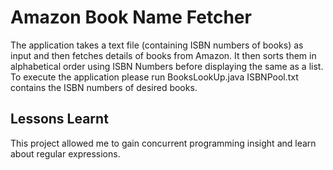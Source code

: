 # Amazon Book Name Fetcher
The application takes a text file (containing ISBN numbers of books) as input and then fetches details of books from Amazon. It then sorts them in alphabetical order using ISBN Numbers before displaying the same as a list. To execute the application please run BooksLookUp.java
ISBNPool.txt contains the ISBN numbers of desired books. 

Lessons Learnt
--------------
This project allowed me to gain concurrent programming insight and learn about regular expressions.
